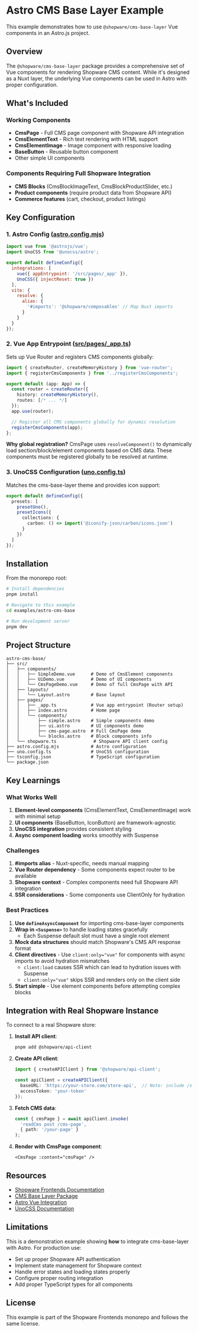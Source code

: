 # Astro CMS Base Layer Example

This example demonstrates how to use `@shopware/cms-base-layer` Vue components in an Astro.js project.

## Overview

The `@shopware/cms-base-layer` package provides a comprehensive set of Vue components for rendering Shopware CMS content. While it's designed as a Nuxt layer, the underlying Vue components can be used in Astro with proper configuration.

## What's Included

### Working Components

- **CmsPage** - Full CMS page component with Shopware API integration
- **CmsElementText** - Rich text rendering with HTML support
- **CmsElementImage** - Image component with responsive loading
- **BaseButton** - Reusable button component
- Other simple UI components

### Components Requiring Full Shopware Integration

- **CMS Blocks** (CmsBlockImageText, CmsBlockProductSlider, etc.)
- **Product components** (require product data from Shopware API)
- **Commerce features** (cart, checkout, product listings)

## Key Configuration

### 1. Astro Config ([astro.config.mjs](./astro.config.mjs))

```js
import vue from '@astrojs/vue';
import UnoCSS from '@unocss/astro';

export default defineConfig({
  integrations: [
    vue({ appEntrypoint: '/src/pages/_app' }),
    UnoCSS({ injectReset: true })
  ],
  vite: {
    resolve: {
      alias: {
        '#imports': '@shopware/composables' // Map Nuxt imports
      }
    }
  }
});
```

### 2. Vue App Entrypoint ([src/pages/_app.ts](./src/pages/_app.ts))

Sets up Vue Router and registers CMS components globally:

```ts
import { createRouter, createMemoryHistory } from 'vue-router';
import { registerCmsComponents } from '../registerCmsComponents';

export default (app: App) => {
  const router = createRouter({
    history: createMemoryHistory(),
    routes: [/* ... */]
  });
  app.use(router);

  // Register all CMS components globally for dynamic resolution
  registerCmsComponents(app);
};
```

**Why global registration?** CmsPage uses `resolveComponent()` to dynamically load section/block/element components based on CMS data. These components must be registered globally to be resolved at runtime.

### 3. UnoCSS Configuration ([uno.config.ts](./uno.config.ts))

Matches the cms-base-layer theme and provides icon support:

```ts
export default defineConfig({
  presets: [
    presetUno(),
    presetIcons({
      collections: {
        carbon: () => import('@iconify-json/carbon/icons.json')
      }
    })
  ]
});
```

## Installation

From the monorepo root:

```bash
# Install dependencies
pnpm install

# Navigate to this example
cd examples/astro-cms-base

# Run development server
pnpm dev
```

## Project Structure

```
astro-cms-base/
├── src/
│   ├── components/
│   │   ├── SimpleDemo.vue      # Demo of CmsElement components
│   │   ├── UiDemo.vue          # Demo of UI components
│   │   └── CmsPageDemo.vue     # Demo of full CmsPage with API
│   ├── layouts/
│   │   └── Layout.astro        # Base layout
│   ├── pages/
│   │   ├── _app.ts             # Vue app entrypoint (Router setup)
│   │   ├── index.astro         # Home page
│   │   └── components/
│   │       ├── simple.astro    # Simple components demo
│   │       ├── ui.astro        # UI components demo
│   │       ├── cms-page.astro  # Full CmsPage demo
│   │       └── blocks.astro    # Block components info
│   └── shopware.ts              # Shopware API client config
├── astro.config.mjs            # Astro configuration
├── uno.config.ts               # UnoCSS configuration
├── tsconfig.json               # TypeScript configuration
└── package.json
```

## Key Learnings

### What Works Well

1. **Element-level components** (CmsElementText, CmsElementImage) work with minimal setup
2. **UI components** (BaseButton, IconButton) are framework-agnostic
3. **UnoCSS integration** provides consistent styling
4. **Async component loading** works smoothly with Suspense

### Challenges

1. **#imports alias** - Nuxt-specific, needs manual mapping
2. **Vue Router dependency** - Some components expect router to be available
3. **Shopware context** - Complex components need full Shopware API integration
4. **SSR considerations** - Some components use ClientOnly for hydration

### Best Practices

1. **Use `defineAsyncComponent`** for importing cms-base-layer components
2. **Wrap in `<Suspense>`** to handle loading states gracefully
   - Each Suspense default slot must have a single root element
3. **Mock data structures** should match Shopware's CMS API response format
4. **Client directives** - Use `client:only="vue"` for components with async imports to avoid hydration mismatches
   - `client:load` causes SSR which can lead to hydration issues with Suspense
   - `client:only="vue"` skips SSR and renders only on the client side
5. **Start simple** - Use element components before attempting complex blocks

## Integration with Real Shopware Instance

To connect to a real Shopware store:

1. **Install API client**:
   ```bash
   pnpm add @shopware/api-client
   ```

2. **Create API client**:
   ```ts
   import { createAPIClient } from '@shopware/api-client';

   const apiClient = createAPIClient({
     baseURL: 'https://your-store.com/store-api',  // Note: include /store-api
     accessToken: 'your-token'
   });
   ```

3. **Fetch CMS data**:
   ```ts
   const { cmsPage } = await apiClient.invoke(
     'readCms post /cms-page',
     { path: '/your-page' }
   );
   ```

4. **Render with CmsPage component**:
   ```vue
   <CmsPage :content="cmsPage" />
   ```

## Resources

- [Shopware Frontends Documentation](https://frontends.shopware.com)
- [CMS Base Layer Package](https://frontends.shopware.com/packages/cms-base-layer.html)
- [Astro Vue Integration](https://docs.astro.build/en/guides/integrations-guide/vue/)
- [UnoCSS Documentation](https://unocss.dev)

## Limitations

This is a demonstration example showing **how** to integrate cms-base-layer with Astro. For production use:

- Set up proper Shopware API authentication
- Implement state management for Shopware context
- Handle error states and loading states properly
- Configure proper routing integration
- Add proper TypeScript types for all components

## License

This example is part of the Shopware Frontends monorepo and follows the same license.
